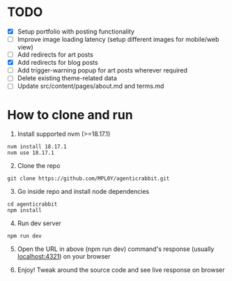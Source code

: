 # TODO
- [x] Setup portfolio with posting functionality
- [ ] Improve image loading latency (setup different images for mobile/web view)
- [ ] Add redirects for art posts
- [x] Add redirects for blog posts
- [ ] Add trigger-warning popup for art posts wherever required
- [ ] Delete existing theme-related data
- [ ] Update src/content/pages/about.md and terms.md

# How to clone and run
1. Install supported nvm (>=18.17.1)
```
nvm install 18.17.1
nvm use 18.17.1
```

2. Clone the repo
```
git clone https://github.com/MPL0Y/agenticrabbit.git
```

3. Go inside repo and install node dependencies
```
cd agenticrabbit
npm install
```

4. Run dev server
```
npm run dev
```

5. Open the URL in above (npm run dev) command's response (usually [localhost:4321](http://localhost:4321/)) on your browser

6. Enjoy! Tweak around the source code and see live response on browser